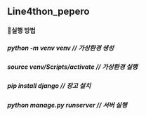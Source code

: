 ## Line4thon_pepero

#### 📌실행 방법
##### python -m venv venv  // 가상환경 생성 
##### source venv/Scripts/activate  // 가상환경 실행 
##### pip install django  // 장고 설치 
##### python manage.py runserver  // 서버 실행
